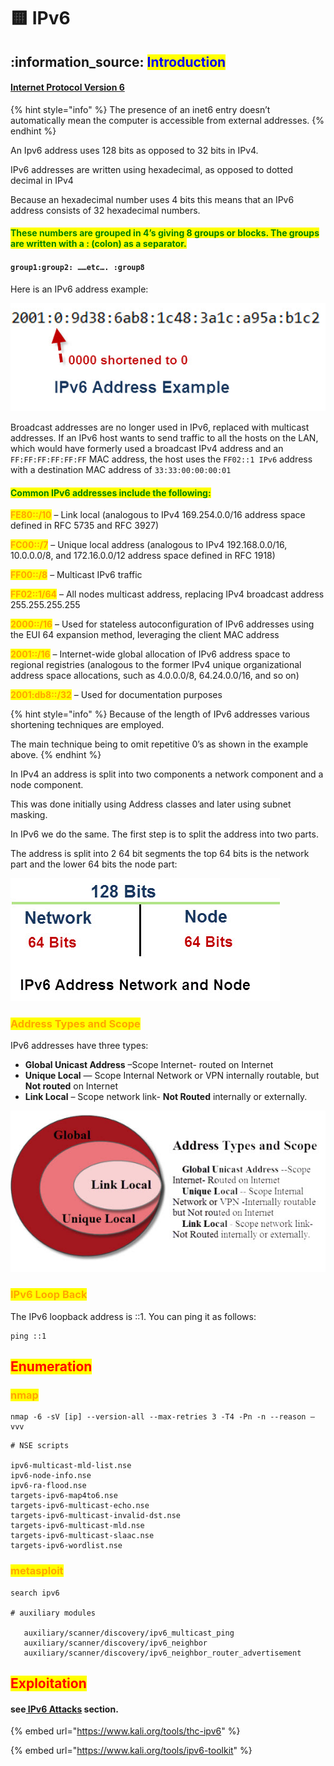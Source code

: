 # 🟨 IPv6

## :information\_source: <mark style="color:blue;">Introduction</mark>

#### [Internet Protocol Version 6](https://datatracker.ietf.org/doc/html/rfc8200)

{% hint style="info" %}
The presence of an inet6 entry doesn’t automatically mean the computer is accessible from external addresses.
{% endhint %}

An Ipv6 address uses 128 bits as opposed to 32 bits in IPv4.

IPv6 addresses are written using hexadecimal, as opposed to dotted decimal in IPv4

Because an hexadecimal number uses 4 bits this means that an IPv6 address consists of 32 hexadecimal numbers.

#### <mark style="color:green;">These numbers are grouped in 4’s giving 8 groups or blocks. The groups are written with a : (colon) as a separator.</mark>

#### `group1:group2: ……etc…. :group8`

Here is an IPv6 address example:

![](<../../.gitbook/assets/image (283) (1) (1) (1) (1) (1) (1).png>)

Broadcast addresses are no longer used in IPv6, replaced with multicast addresses. If an IPv6 host wants to send traffic to all the hosts on the LAN, which would have formerly used a broadcast IPv4 address and an `FF:FF:FF:FF:FF:FF` MAC address, the host uses the `FF02::1 IPv6` address with a destination MAC address of `33:33:00:00:00:01`

#### <mark style="color:green;">Common IPv6 addresses include the following:</mark>

<mark style="color:orange;">**FE80::/10**</mark> – Link local (analogous to IPv4 169.254.0.0/16 address space defined in RFC 5735 and RFC 3927)

<mark style="color:orange;">**FC00::/7**</mark> – Unique local address (analogous to IPv4 192.168.0.0/16, 10.0.0.0/8, and 172.16.0.0/12 address space defined in RFC 1918)

<mark style="color:orange;">**FF00::/8**</mark> – Multicast IPv6 traffic

<mark style="color:orange;">**FF02::1/64**</mark> – All nodes multicast address, replacing IPv4 broadcast address 255.255.255.255

<mark style="color:orange;">**2000::/16**</mark> – Used for stateless autoconfiguration of IPv6 addresses using the EUI 64 expansion method, leveraging the client MAC address

<mark style="color:orange;">**2001::/16**</mark> – Internet-wide global allocation of IPv6 address space to regional registries (analogous to the former IPv4 unique organizational address space allocations, such as 4.0.0.0/8, 64.24.0.0/16, and so on)

<mark style="color:orange;">**2001:db8::/32**</mark> – Used for documentation purposes

{% hint style="info" %}
Because of the length of IPv6 addresses various shortening techniques are employed.

The main technique being to omit repetitive 0’s as shown in the example above.
{% endhint %}

In IPv4 an address is split into two components a network component and a node component.

This was done initially using Address classes and later using subnet masking.

In IPv6 we do the same. The first step is to split the address into two parts.

The address is split into 2 64 bit segments the top 64 bits is the network part and the lower 64 bits the node part:

![](<../../.gitbook/assets/image (277) (1) (1) (1) (1) (1) (1).png>)

### <mark style="color:orange;">Address Types and Scope</mark>

IPv6 addresses have three types:

* **Global Unicast Address** –Scope Internet- routed on Internet
* **Unique Local** — Scope Internal Network or VPN internally routable, but **Not routed** on Internet
* **Link Local** – Scope network link- **Not Routed** internally or externally.

![](<../../.gitbook/assets/image (276) (1) (1) (1) (1) (1) (1) (1).png>)

### <mark style="color:orange;">IPv6 Loop Back</mark>

The IPv6 loopback address is ::1. You can ping it as follows:

```
ping ::1
```

## <mark style="color:red;">Enumeration</mark>

### <mark style="color:orange;">nmap</mark>

```
nmap -6 -sV [ip] --version-all --max-retries 3 -T4 -Pn -n --reason –vvv 
```

```
# NSE scripts

ipv6-multicast-mld-list.nse
ipv6-node-info.nse
ipv6-ra-flood.nse
targets-ipv6-map4to6.nse
targets-ipv6-multicast-echo.nse
targets-ipv6-multicast-invalid-dst.nse
targets-ipv6-multicast-mld.nse
targets-ipv6-multicast-slaac.nse
targets-ipv6-wordlist.nse
```

### <mark style="color:orange;">metasploit</mark>

```
search ipv6

# auxiliary modules

   auxiliary/scanner/discovery/ipv6_multicast_ping
   auxiliary/scanner/discovery/ipv6_neighbor
   auxiliary/scanner/discovery/ipv6_neighbor_router_advertisement
```

## <mark style="color:red;">Exploitation</mark>

#### see[ IPv6 Attacks](../network-devices/ipv6-attacks/) section.

{% embed url="https://www.kali.org/tools/thc-ipv6" %}

{% embed url="https://www.kali.org/tools/ipv6-toolkit" %}
